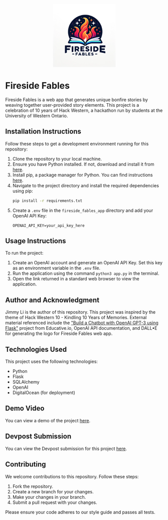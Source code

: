 <div style="text-align: center;">
    <img src="fireside_fables_app/website/static/logo.png" width="200">
</div>

# Fireside Fables

Fireside Fables is a web app that generates unique bonfire stories by weaving together user-provided story elements. This project is a celebration of 10 years of Hack Western, a hackathon run by students at the University of Western Ontario.

## Installation Instructions

Follow these steps to get a development environment running for this repository:

1. Clone the repository to your local machine.
2. Ensure you have Python installed. If not, download and install it from [here](https://www.python.org/downloads/).
3. Install pip, a package manager for Python. You can find instructions [here](https://pip.pypa.io/en/stable/installation/).
4. Navigate to the project directory and install the required dependencies using pip:
    ```bash
    pip install -r requirements.txt
    ```
5. Create a `.env` file in the `fireside_fables_app` directory and add your OpenAI API Key:
    ```env
    OPENAI_API_KEY=your_api_key_here
    ```

## Usage Instructions

To run the project:

1. Create an OpenAI account and generate an OpenAI API Key. Set this key as an environment variable in the `.env` file.
2. Run the application using the command `python3 app.py` in the terminal.
3. Open the link returned in a standard web browser to view the application.


## Author and Acknowledgment

Jimmy Li is the author of this repository. This project was inspired by the theme of Hack Western 10 - Kindling 10 Years of Memories. External material referenced include the ["Build a Chatbot with OpenAI GPT-3 using Flask"](https://www.educative.io/projects/build-a-chatbot-with-openai-gpt3-using-flask) project from Educative.io, OpenAI API documentation, and DALL•E for generating the logo for Fireside Fables web app.

## Technologies Used

This project uses the following technologies:

- Python
- Flask
- SQLAlchemy
- OpenAI
- DigitalOcean (for deployment)

## Demo Video

You can view a demo of the project [here](https://www.loom.com/share/37c886171cc84776bffa739743807661?sid=2a9e081a-c69b-4d80-b254-7a2b2d21c04b).

## Devpost Submission

You can view the Devpost submission for this project [here](https://devpost.com/software/fireside-fables).


## Contributing

We welcome contributions to this repository. Follow these steps:

1. Fork the repository.
2. Create a new branch for your changes.
3. Make your changes in your branch.
4. Submit a pull request with your changes.

Please ensure your code adheres to our style guide and passes all tests.